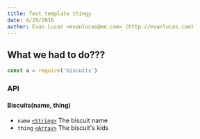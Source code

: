 ```yaml
---
title: Test template thingy
date: 4/29/2016
author: Evan Lucas <evanlucas@me.com> (http://evanlucas.com)
---
```


## What we had to do???

```js
const a = require('biscuits')
```

### API

#### Biscuits(name, thing)

* `name` [`<String>`][] The biscuit name
* `thing` [`<Array>`][] The biscuit's kids


[`<Array>`]: https://mdn.io/array
[`<String>`]: https://mdn.io/string
